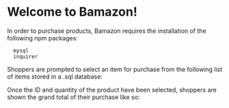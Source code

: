 # Welcome to Bamazon! 


In order to purchase products, Bamazon requires the installation of the following npm packages:

      mysql
      inquirer

Shoppers are prompted to select an item for purchase from the following list of items stored in a .sql database:








Once the ID and quantity of the product have been selected, shoppers are shown the grand total of their purchase like so:




